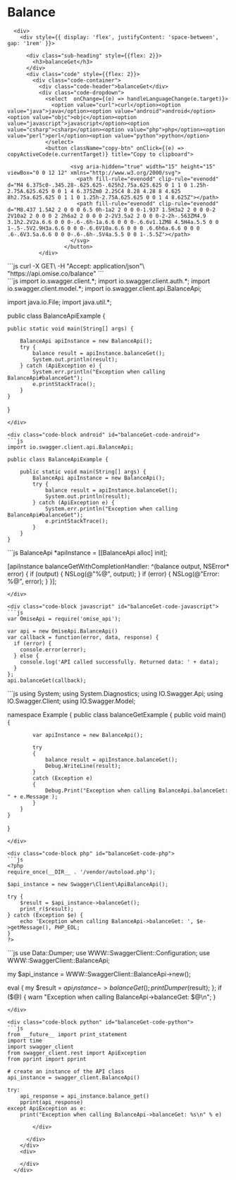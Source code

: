 # Balance


      <div>
        <div style={{ display: 'flex', justifyContent: 'space-between', gap: '1rem' }}>

          <div class="sub-heading" style={{flex: 2}}>
            <h3>balanceGet</h3>
          </div>
          <div class="code" style={{flex: 2}}>
            <div class="code-container">
              <div class="code-header">balanceGet</div>
              <div class="code-dropdown">
                <select  onChange={(e) => handleLanguageChange(e.target)}>
                  <option value="curl">curl</option><option value="java">java</option><option value="android">android</option><option value="objc">objc</option><option value="javascript">javascript</option><option value="csharp">csharp</option><option value="php">php</option><option value="perl">perl</option><option value="python">python</option>
                </select>
                <button className="copy-btn" onClick={(e) => copyActiveCode(e.currentTarget)} title="Copy to clipboard">

                        <svg aria-hidden="true" width="15" height="15" viewBox="0 0 12 12" xmlns="http://www.w3.org/2000/svg">
                          <path fill-rule="evenodd" clip-rule="evenodd" d="M4 6.375c0-.345.28-.625.625-.625h2.75a.625.625 0 1 1 0 1.25h-2.75A.625.625 0 0 1 4 6.375Zm0 2.25C4 8.28 4.28 8 4.625 8h2.75a.625.625 0 1 1 0 1.25h-2.75A.625.625 0 0 1 4 8.625Z"></path>
                          <path fill-rule="evenodd" clip-rule="evenodd" d="M8.437 1.5A2 2 0 0 0 6.5 0h-1a2 2 0 0 0-1.937 1.5H3a2 2 0 0 0-2 2V10a2 2 0 0 0 2 2h6a2 2 0 0 0 2-2V3.5a2 2 0 0 0-2-2h-.563ZM4.9 3.1h2.2V2a.6.6 0 0 0-.6-.6h-1a.6.6 0 0 0-.6.6v1.1ZM8 4.5H4a.5.5 0 0 1-.5-.5V2.9H3a.6.6 0 0 0-.6.6V10a.6.6 0 0 0 .6.6h6a.6.6 0 0 0 .6-.6V3.5a.6.6 0 0 0-.6-.6h-.5V4a.5.5 0 0 1-.5.5Z"></path>
                        </svg>
                      </button>
              </div>
              
<div class="code-block curl active" id="balanceGet-code-curl">
```js
curl -X GET\
-H "Accept: application/json"\
"https://api.omise.co/balance"
```
</div>

<div class="code-block java" id="balanceGet-code-java">
```js
import io.swagger.client.*;
import io.swagger.client.auth.*;
import io.swagger.client.model.*;
import io.swagger.client.api.BalanceApi;

import java.io.File;
import java.util.*;

public class BalanceApiExample {

    public static void main(String[] args) {
        
        BalanceApi apiInstance = new BalanceApi();
        try {
            balance result = apiInstance.balanceGet();
            System.out.println(result);
        } catch (ApiException e) {
            System.err.println("Exception when calling BalanceApi#balanceGet");
            e.printStackTrace();
        }
    }
}
```
</div>

<div class="code-block android" id="balanceGet-code-android">
```js
import io.swagger.client.api.BalanceApi;

public class BalanceApiExample {

    public static void main(String[] args) {
        BalanceApi apiInstance = new BalanceApi();
        try {
            balance result = apiInstance.balanceGet();
            System.out.println(result);
        } catch (ApiException e) {
            System.err.println("Exception when calling BalanceApi#balanceGet");
            e.printStackTrace();
        }
    }
}
```
</div>

<div class="code-block objc" id="balanceGet-code-objc">
```js
BalanceApi *apiInstance = [[BalanceApi alloc] init];

[apiInstance balanceGetWithCompletionHandler: 
              ^(balance output, NSError* error) {
                            if (output) {
                                NSLog(@"%@", output);
                            }
                            if (error) {
                                NSLog(@"Error: %@", error);
                            }
                        }];
```
</div>

<div class="code-block javascript" id="balanceGet-code-javascript">
```js
var OmiseApi = require('omise_api');

var api = new OmiseApi.BalanceApi()
var callback = function(error, data, response) {
  if (error) {
    console.error(error);
  } else {
    console.log('API called successfully. Returned data: ' + data);
  }
};
api.balanceGet(callback);
```
</div>

<div class="code-block csharp" id="balanceGet-code-csharp">
```js
using System;
using System.Diagnostics;
using IO.Swagger.Api;
using IO.Swagger.Client;
using IO.Swagger.Model;

namespace Example
{
    public class balanceGetExample
    {
        public void main()
        {

            var apiInstance = new BalanceApi();

            try
            {
                balance result = apiInstance.balanceGet();
                Debug.WriteLine(result);
            }
            catch (Exception e)
            {
                Debug.Print("Exception when calling BalanceApi.balanceGet: " + e.Message );
            }
        }
    }
}
```
</div>

<div class="code-block php" id="balanceGet-code-php">
```js
<?php
require_once(__DIR__ . '/vendor/autoload.php');

$api_instance = new Swagger\Client\ApiBalanceApi();

try {
    $result = $api_instance->balanceGet();
    print_r($result);
} catch (Exception $e) {
    echo 'Exception when calling BalanceApi->balanceGet: ', $e->getMessage(), PHP_EOL;
}
?>
```
</div>

<div class="code-block perl" id="balanceGet-code-perl">
```js
use Data::Dumper;
use WWW::SwaggerClient::Configuration;
use WWW::SwaggerClient::BalanceApi;

my $api_instance = WWW::SwaggerClient::BalanceApi->new();

eval { 
    my $result = $api_instance->balanceGet();
    print Dumper($result);
};
if ($@) {
    warn "Exception when calling BalanceApi->balanceGet: $@\n";
}
```
</div>

<div class="code-block python" id="balanceGet-code-python">
```js
from __future__ import print_statement
import time
import swagger_client
from swagger_client.rest import ApiException
from pprint import pprint

# create an instance of the API class
api_instance = swagger_client.BalanceApi()

try: 
    api_response = api_instance.balance_get()
    pprint(api_response)
except ApiException as e:
    print("Exception when calling BalanceApi->balanceGet: %s\n" % e)
```
</div>
            
            </div>
            
          </div>
        </div>
        <div>
          
        </div>
      </div>


